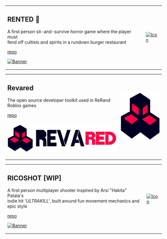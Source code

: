 <table><tr><td>
  
## RENTED 🍔 

A first person sit-and-survive horror game where the player must<br>fend off cultists and spirits in a rundown burger restaurant

[repo](https://github.com/ReRand/RENTED)

<a href="https://www.roblox.com/games/15492975108/RENTED?AssetId=15492975108"><img height=150 src="https://tr.rbxcdn.com/049a08fff43d029c81bdaff3c228d61a/768/432/Image/Png" alt="Banner">

</td><td>

<a href="https://www.roblox.com/games/15492975108/RENTED?AssetId=15492975108"><img height=200 src="https://tr.rbxcdn.com/23753ccabc7d15eb38dfe8e06fceae2a/150/150/Image/Png" alt="Icon">
  
</td></tr></table>




<table><tr><td>
  
## Revared

The open source developer toolkit used in ReRand Roblox games

[repo](https://github.com/ReRand/Revared)

<a href="https://github.com/ReRand/RbxRevared"><img height=100 src="https://github.com/ReRand/RbxRevared/blob/main/Assets/Revared.png?raw=true" alt="Banner">

</td><td>

<a href="https://github.com/ReRand/RbxRevared"><img height=150 src="https://github.com/ReRand/RbxRevared/blob/main/Assets/Revared%20logo.png?raw=true" alt="Icon">
  
</td></tr></table>




<table><tr><td>
  
## RICOSHOT [WIP]

A first person multiplayer shooter inspired by Arsi "Hakita" Patala's <br>indie hit *'ULTRAKILL'*, built around fun movement mechanics and epic style

[repo](https://github.com/ReRand/RICOSHOT)

<a href="https://www.roblox.com/games/15492975108/RENTED?AssetId=15492975108"><img height=150 src="" alt="Banner">

</td><td>

<a href="https://www.roblox.com/games/15492975108/RENTED?AssetId=15492975108"><img height=200 src="" alt="Icon">
  
</td></tr></table>
